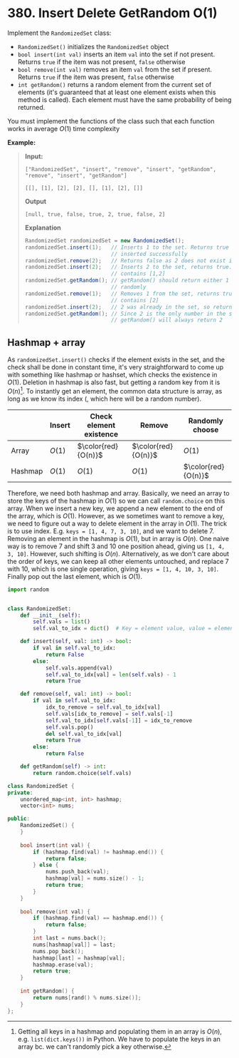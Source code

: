 # 380. Insert Delete GetRandom O(1)

Implement the `RandomizedSet` class:

* `RandomizedSet()` initializes the `RandomizedSet` object
* `bool insert(int val)` inserts an item `val` into the set if not present. Returns `true` if the item was not present, `false` otherwise
* `bool remove(int val)` removes an item `val` from the set if present. Returns `true` if the item was present, `false` otherwise
* `int getRandom()` returns a random element from the current set of elements (it's guaranteed that at least one element exists when this method is called). Each element must have the same probability of being returned.

You must implement the functions of the class such that each function works in average $O(1)$ time complexity

 
**Example:**

> **Input:**
> 
> `["RandomizedSet", "insert", "remove", "insert", "getRandom", "remove", "insert", "getRandom"]`
> 
> `[[], [1], [2], [2], [], [1], [2], []]`
> 
> **Output**
> 
> `[null, true, false, true, 2, true, false, 2]`
> 
> **Explanation**
>
> ```java
> RandomizedSet randomizedSet = new RandomizedSet();
> randomizedSet.insert(1);   // Inserts 1 to the set. Returns true as 1 was
>                            // inserted successfully
> randomizedSet.remove(2);   // Returns false as 2 does not exist in the set
> randomizedSet.insert(2);   // Inserts 2 to the set, returns true. Set now
>                            // contains [1,2]
> randomizedSet.getRandom(); // getRandom() should return either 1 or 2
>                            // randomly
> randomizedSet.remove(1);   // Removes 1 from the set, returns true. Set now
>                            // contains [2]
> randomizedSet.insert(2);   // 2 was already in the set, so return false
> randomizedSet.getRandom(); // Since 2 is the only number in the set,
>                            // getRandom() will always return 2
> ```



## Hashmap + array

As `randomizedSet.insert()` checks if the element exists in the set, and the check shall be done in constant time, it's very straightforward to come up with something like hashmap or hashset, which checks the existence in $O(1)$. Deletion in hashmap is also fast, but getting a random key from it is $O(n)$[^hashmap keys]. To instantly get an element, the common data structure is array, as long as we know its index (, which here will be a random number).

[^hashmap keys]: Getting all keys in a hashmap and populating them in an array is $O(n)$, e.g. `list(dict.keys())` in Python. We have to populate the keys in an array bc. we can't randomly pick a key otherwise.

|         | Insert | Check element existence | Remove | Randomly choose |
|---------|--------|-------------------------|--------|-----------------|
| Array   | $O(1)$ | $\color{red}{O(n)}$                  | $\color{red}{O(n)}$ | $O(1)$          |
| Hashmap | $O(1)$ | $O(1)$                  | $O(1)$ | $\color{red}{O(n)}$          |


Therefore, we need both hashmap and array. Basically, we need an array to store the keys of the hashmap in $O(1)$ so we can call `random.choice` on this array. When we insert a new key, we append a new element to the end of the array, which is $O(1)$. However, as we sometimes want to remove a key, we need to figure out a way to delete element in the array in $O(1)$. The trick is to use index. E.g. `keys = [1, 4, 7, 3, 10]`, and we want to delete $7$. Removing an element in the hashmap is $O(1)$, but in array is $O(n)$. One naive way is to remove $7$ and shift $3$ and $10$ one position ahead, giving us `[1, 4, 3, 10]`. However, such shifting is $O(n)$. Alternatively, as we don't care about the order of keys, we can keep all other elements untouched, and replace $7$ with $10$, which is one single operation, giving `keys = [1, 4, 10, 3, 10]`. Finally pop out the last element, which is $O(1)$.


```python
import random


class RandomizedSet:
    def __init__(self):
        self.vals = list()
        self.val_to_idx = dict()  # Key = element value, value = element idx.

    def insert(self, val: int) -> bool:
        if val in self.val_to_idx:
            return False
        else:
            self.vals.append(val)
            self.val_to_idx[val] = len(self.vals) - 1
            return True

    def remove(self, val: int) -> bool:
        if val in self.val_to_idx:
            idx_to_remove = self.val_to_idx[val]
            self.vals[idx_to_remove] = self.vals[-1]
            self.val_to_idx[self.vals[-1]] = idx_to_remove
            self.vals.pop()
            del self.val_to_idx[val]
            return True
        else:
            return False

    def getRandom(self) -> int:
        return random.choice(self.vals)
```

```cpp
class RandomizedSet {
private:
    unordered_map<int, int> hashmap;
    vector<int> nums;

public:
    RandomizedSet() {
    }
    
    bool insert(int val) {
        if (hashmap.find(val) != hashmap.end()) {
            return false;
        } else {
            nums.push_back(val);
            hashmap[val] = nums.size() - 1;
            return true;
        }
    }
    
    bool remove(int val) {
        if (hashmap.find(val) == hashmap.end()) {
            return false;
        }
        int last = nums.back();
        nums[hashmap[val]] = last;
        nums.pop_back();
        hashmap[last] = hashmap[val];
        hashmap.erase(val);
        return true;
    }
    
    int getRandom() {
        return nums[rand() % nums.size()];
    }
};
```
